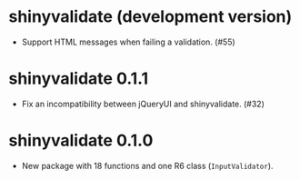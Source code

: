 # shinyvalidate (development version)

* Support HTML messages when failing a validation. (#55)

# shinyvalidate 0.1.1

* Fix an incompatibility between jQueryUI and shinyvalidate. (#32)

# shinyvalidate 0.1.0

* New package with 18 functions and one R6 class (`InputValidator`).
